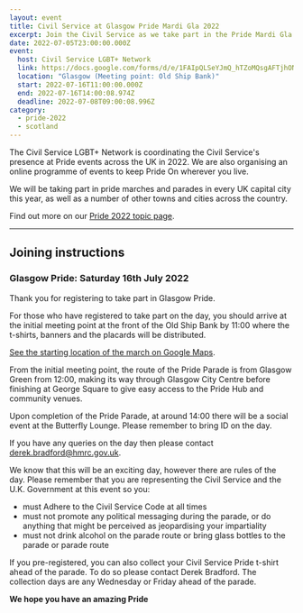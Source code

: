 ```yaml
---
layout: event
title: Civil Service at Glasgow Pride Mardi Gla 2022
excerpt: Join the Civil Service as we take part in the Pride Mardi Gla in Glasgow.
date: 2022-07-05T23:00:00.000Z
event:
  host: Civil Service LGBT+ Network
  link: https://docs.google.com/forms/d/e/1FAIpQLSeYJmQ_hTZoMQsgAFTjhONCPNBYGJi0VUNCJYVt1r-NbWpw8Q/viewform?usp=sf_link
  location: "Glasgow (Meeting point: Old Ship Bank)"
  start: 2022-07-16T11:00:00.000Z
  end: 2022-07-16T14:00:08.974Z
  deadline: 2022-07-08T09:00:08.996Z
category:
  - pride-2022
  - scotland
---
```

The Civil Service LGBT+ Network is coordinating the Civil Service's presence at Pride events across the UK in 2022. We are also organising an online programme of events to keep Pride On wherever you live.

We will be taking part in pride marches and parades in every UK capital city this year, as well as a number of other towns and cities across the country.

Find out more on our [Pride 2022 topic page](/pride-2022).

---

## Joining instructions

### **Glasgow Pride: Saturday 16th July 2022**

Thank you for registering to take part in Glasgow Pride.

For those who have registered to take part on the day, you should arrive at the initial meeting point at the front of the Old Ship Bank by 11:00 where the t-shirts, banners and the placards will be distributed.  

[See the starting location of the march on Google Maps](https://goo.gl/maps/b6tP6HASJKefjnuJ8). 

From the initial meeting point, the route of the Pride Parade is from Glasgow Green from 12:00, making its way through Glasgow City Centre before finishing at George Square to give easy access to the Pride Hub and community venues. 

Upon completion of the Pride Parade, at around 14:00 there will be a social event at the Butterfly Lounge. Please remember to bring ID on the day. 

If you have any queries on the day then please contact [derek.bradford@hmrc.gov.uk](mailto:derek.bradford@hmrc.gov.uk).

We know that this will be an exciting day, however there are rules of the day. Please remember that you are representing the Civil Service and the U.K. Government at this event so you:

* must Adhere to the Civil Service Code at all times
* must not promote any political messaging during the parade, or do anything that might be perceived as jeopardising your impartiality
* must not drink alcohol on the parade route or bring glass bottles to the parade or parade route  

If you pre-registered, you can also collect your Civil Service Pride t-shirt ahead of the parade. To do so please contact Derek Bradford. The collection days are any Wednesday or Friday ahead of the parade.

**We hope you have an amazing Pride**